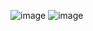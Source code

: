 ![image](https://github.com/user-attachments/assets/9ab51e58-4912-4e66-894e-81a6dc9611ac)
![image](https://github.com/user-attachments/assets/37d122e6-d5ed-4363-ac3d-0e3b63ccc8ff)

